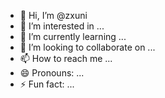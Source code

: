 - 👋 Hi, I’m @zxuni
- 👀 I’m interested in ...
- 🌱 I’m currently learning ...
- 💞️ I’m looking to collaborate on ...
- 📫 How to reach me ...
- 😄 Pronouns: ...
- ⚡ Fun fact: ...

<!---
zxuni/zxuni is a ✨ special ✨ repository because its `README.md` (this file) appears on your GitHub profile.
You can click the Preview link to take a look at your changes.
--->
